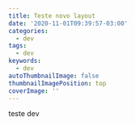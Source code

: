 ```yaml
---
title: Teste novo layout
date: '2020-11-01T09:39:57-03:00'
categories:
  - dev
tags:
  - dev
keywords:
  - dev
autoThumbnailImage: false
thumbnailImagePosition: top
coverImage: ''
---
```

teste dev
